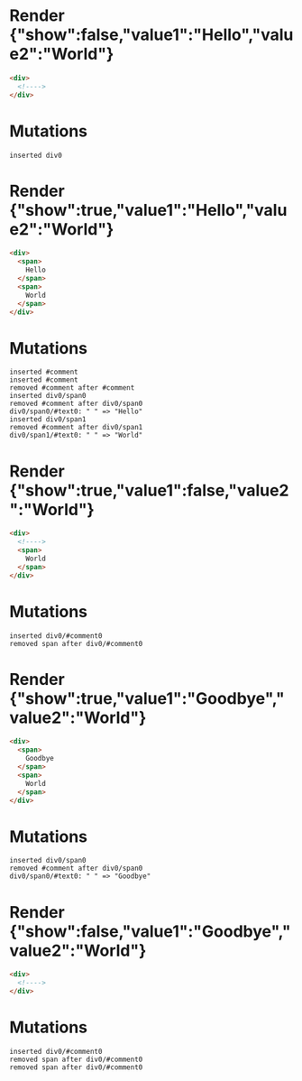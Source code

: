 # Render {"show":false,"value1":"Hello","value2":"World"}
```html
<div>
  <!---->
</div>
```

# Mutations
```
inserted div0
```


# Render {"show":true,"value1":"Hello","value2":"World"}
```html
<div>
  <span>
    Hello
  </span>
  <span>
    World
  </span>
</div>
```

# Mutations
```
inserted #comment
inserted #comment
removed #comment after #comment
inserted div0/span0
removed #comment after div0/span0
div0/span0/#text0: " " => "Hello"
inserted div0/span1
removed #comment after div0/span1
div0/span1/#text0: " " => "World"
```


# Render {"show":true,"value1":false,"value2":"World"}
```html
<div>
  <!---->
  <span>
    World
  </span>
</div>
```

# Mutations
```
inserted div0/#comment0
removed span after div0/#comment0
```


# Render {"show":true,"value1":"Goodbye","value2":"World"}
```html
<div>
  <span>
    Goodbye
  </span>
  <span>
    World
  </span>
</div>
```

# Mutations
```
inserted div0/span0
removed #comment after div0/span0
div0/span0/#text0: " " => "Goodbye"
```


# Render {"show":false,"value1":"Goodbye","value2":"World"}
```html
<div>
  <!---->
</div>
```

# Mutations
```
inserted div0/#comment0
removed span after div0/#comment0
removed span after div0/#comment0
```